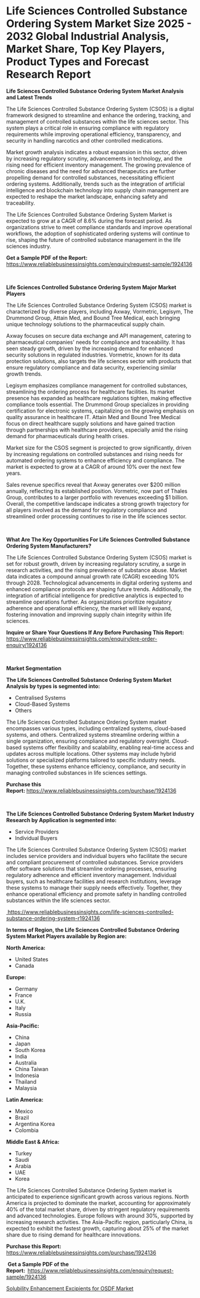 <p><h1>Life Sciences Controlled Substance Ordering System Market Size 2025 - 2032 Global Industrial Analysis, Market Share, Top Key Players, Product Types and Forecast Research Report</h1></p><p><strong>Life Sciences Controlled Substance Ordering System Market Analysis and Latest Trends</strong></p>
<p><p>The Life Sciences Controlled Substance Ordering System (CSOS) is a digital framework designed to streamline and enhance the ordering, tracking, and management of controlled substances within the life sciences sector. This system plays a critical role in ensuring compliance with regulatory requirements while improving operational efficiency, transparency, and security in handling narcotics and other controlled medications.</p><p>Market growth analysis indicates a robust expansion in this sector, driven by increasing regulatory scrutiny, advancements in technology, and the rising need for efficient inventory management. The growing prevalence of chronic diseases and the need for advanced therapeutics are further propelling demand for controlled substances, necessitating efficient ordering systems. Additionally, trends such as the integration of artificial intelligence and blockchain technology into supply chain management are expected to reshape the market landscape, enhancing safety and traceability.</p><p>The Life Sciences Controlled Substance Ordering System Market is expected to grow at a CAGR of 8.6% during the forecast period. As organizations strive to meet compliance standards and improve operational workflows, the adoption of sophisticated ordering systems will continue to rise, shaping the future of controlled substance management in the life sciences industry.</p></p>
<p><strong>Get a Sample PDF of the Report:&nbsp;</strong> <a href="https://www.reliablebusinessinsights.com/enquiry/request-sample/1924136?utm_campaign=3353&utm_medium=2&utm_source=Github&utm_content=ia&utm_term=28032025&utm_id=life-sciences-controlled-substance-ordering-system">https://www.reliablebusinessinsights.com/enquiry/request-sample/1924136</a></p>
<p>&nbsp;</p>
<p><strong>Life Sciences Controlled Substance Ordering System Major Market Players</strong></p>
<p><p>The Life Sciences Controlled Substance Ordering System (CSOS) market is characterized by diverse players, including Axway, Vormetric, Legisym, The Drummond Group, Attain Med, and Bound Tree Medical, each bringing unique technology solutions to the pharmaceutical supply chain. </p><p>Axway focuses on secure data exchange and API management, catering to pharmaceutical companies' needs for compliance and traceability. It has seen steady growth, driven by the increasing demand for enhanced security solutions in regulated industries. Vormetric, known for its data protection solutions, also targets the life sciences sector with products that ensure regulatory compliance and data security, experiencing similar growth trends.</p><p>Legisym emphasizes compliance management for controlled substances, streamlining the ordering process for healthcare facilities. Its market presence has expanded as healthcare regulations tighten, making effective compliance tools essential. The Drummond Group specializes in providing certification for electronic systems, capitalizing on the growing emphasis on quality assurance in healthcare IT. Attain Med and Bound Tree Medical focus on direct healthcare supply solutions and have gained traction through partnerships with healthcare providers, especially amid the rising demand for pharmaceuticals during health crises.</p><p>Market size for the CSOS segment is projected to grow significantly, driven by increasing regulations on controlled substances and rising needs for automated ordering systems to enhance efficiency and compliance. The market is expected to grow at a CAGR of around 10% over the next few years.</p><p>Sales revenue specifics reveal that Axway generates over $200 million annually, reflecting its established position. Vormetric, now part of Thales Group, contributes to a larger portfolio with revenues exceeding $1 billion. Overall, the competitive landscape indicates a strong growth trajectory for all players involved as the demand for regulatory compliance and streamlined order processing continues to rise in the life sciences sector.</p></p>
<p>&nbsp;</p>
<p><strong>What Are The Key Opportunities For Life Sciences Controlled Substance Ordering System Manufacturers?</strong></p>
<p><p>The Life Sciences Controlled Substance Ordering System (CSOS) market is set for robust growth, driven by increasing regulatory scrutiny, a surge in research activities, and the rising prevalence of substance abuse. Market data indicates a compound annual growth rate (CAGR) exceeding 10% through 2028. Technological advancements in digital ordering systems and enhanced compliance protocols are shaping future trends. Additionally, the integration of artificial intelligence for predictive analytics is expected to streamline operations further. As organizations prioritize regulatory adherence and operational efficiency, the market will likely expand, fostering innovation and improving supply chain integrity within life sciences.</p></p>
<p><strong>Inquire or Share Your Questions If Any Before Purchasing This Report:</strong> <a href="https://www.reliablebusinessinsights.com/enquiry/pre-order-enquiry/1924136?utm_campaign=3353&utm_medium=2&utm_source=Github&utm_content=ia&utm_term=28032025&utm_id=life-sciences-controlled-substance-ordering-system">https://www.reliablebusinessinsights.com/enquiry/pre-order-enquiry/1924136</a></p>
<p>&nbsp;</p>
<p><strong>Market Segmentation</strong></p>
<p><strong>The Life Sciences Controlled Substance Ordering System Market Analysis by types is segmented into:</strong></p>
<p><ul><li>Centralised Systems</li><li>Cloud-Based Systems</li><li>Others</li></ul></p>
<p><p>The Life Sciences Controlled Substance Ordering System market encompasses various types, including centralized systems, cloud-based systems, and others. Centralized systems streamline ordering within a single organization, ensuring compliance and regulatory oversight. Cloud-based systems offer flexibility and scalability, enabling real-time access and updates across multiple locations. Other systems may include hybrid solutions or specialized platforms tailored to specific industry needs. Together, these systems enhance efficiency, compliance, and security in managing controlled substances in life sciences settings.</p></p>
<p><strong>Purchase this Report:&nbsp;</strong><a href="https://www.reliablebusinessinsights.com/purchase/1924136?utm_campaign=3353&utm_medium=2&utm_source=Github&utm_content=ia&utm_term=28032025&utm_id=life-sciences-controlled-substance-ordering-system">https://www.reliablebusinessinsights.com/purchase/1924136</a></p>
<p>&nbsp;</p>
<p><strong>The Life Sciences Controlled Substance Ordering System Market Industry Research by Application is segmented into:</strong></p>
<p><ul><li>Service Providers</li><li>Individual Buyers</li></ul></p>
<p><p>The Life Sciences Controlled Substance Ordering System (CSOS) market includes service providers and individual buyers who facilitate the secure and compliant procurement of controlled substances. Service providers offer software solutions that streamline ordering processes, ensuring regulatory adherence and efficient inventory management. Individual buyers, such as healthcare facilities and research institutions, leverage these systems to manage their supply needs effectively. Together, they enhance operational efficiency and promote safety in handling controlled substances within the life sciences sector.</p></p>
<p><a href="https://www.reliablebusinessinsights.com/life-sciences-controlled-substance-ordering-system-r1924136?utm_campaign=3353&utm_medium=2&utm_source=Github&utm_content=ia&utm_term=28032025&utm_id=life-sciences-controlled-substance-ordering-system">&nbsp;https://www.reliablebusinessinsights.com/life-sciences-controlled-substance-ordering-system-r1924136</a></p>
<p><strong>In terms of Region, the Life Sciences Controlled Substance Ordering System Market Players available by Region are:</strong></p>
<p>
    <p> <strong> North America: </strong>
        <ul>
            <li>United States</li>
            <li>Canada</li>
        </ul>
        </p> 
    <p> <strong> Europe: </strong>
        <ul>
            <li>Germany</li>
            <li>France</li>
            <li>U.K.</li>
            <li>Italy</li>
            <li>Russia</li>
        </ul>
        </p> 
    <p> <strong> Asia-Pacific: </strong>
        <ul>
            <li>China</li>
            <li>Japan</li>
            <li>South Korea</li>
            <li>India</li>
            <li>Australia</li>
            <li>China Taiwan</li>
            <li>Indonesia</li>
            <li>Thailand</li>
            <li>Malaysia</li>
        </ul>
        </p> 
    <p> <strong> Latin America: </strong>
        <ul>
            <li>Mexico</li>
            <li>Brazil</li>
            <li>Argentina Korea</li>
            <li>Colombia</li>
        </ul>
        </p> 
    <p> <strong> Middle East & Africa: </strong>
        <ul>
            <li>Turkey</li>
            <li>Saudi</li>
            <li>Arabia</li>
            <li>UAE</li>
            <li>Korea</li>
        </ul>
    </p>
    </p>
<p><p>The Life Sciences Controlled Substance Ordering System market is anticipated to experience significant growth across various regions. North America is projected to dominate the market, accounting for approximately 40% of the total market share, driven by stringent regulatory requirements and advanced technologies. Europe follows with around 30%, supported by increasing research activities. The Asia-Pacific region, particularly China, is expected to exhibit the fastest growth, capturing about 25% of the market share due to rising demand for healthcare innovations.</p></p>
<p><strong>Purchase this Report: </strong><a href="https://www.reliablebusinessinsights.com/purchase/1924136?utm_campaign=3353&utm_medium=2&utm_source=Github&utm_content=ia&utm_term=28032025&utm_id=life-sciences-controlled-substance-ordering-system">https://www.reliablebusinessinsights.com/purchase/1924136</a></p>
<p>&nbsp;<strong>Get a Sample PDF of the Report:&nbsp;&nbsp;</strong><a href="https://www.reliablebusinessinsights.com/enquiry/request-sample/1924136?utm_campaign=3353&utm_medium=2&utm_source=Github&utm_content=ia&utm_term=28032025&utm_id=life-sciences-controlled-substance-ordering-system">https://www.reliablebusinessinsights.com/enquiry/request-sample/1924136</a></p>
<p><strong></strong></p>
<p><p><a href="https://github.com/lynlynyusay/Market-Research-Report-List-1/blob/main/solubility-enhancement-excipients-for-osdf-market.md?utm_campaign=3353&utm_medium=2&utm_source=Github&utm_content=ia&utm_term=28032025&utm_id=life-sciences-controlled-substance-ordering-system">Solubility Enhancement Excipients for OSDF Market</a></p></p>